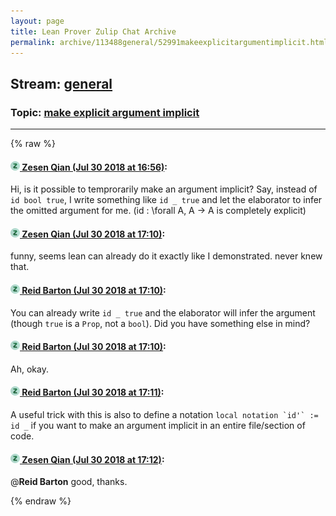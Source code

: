 ```yaml
---
layout: page
title: Lean Prover Zulip Chat Archive 
permalink: archive/113488general/52991makeexplicitargumentimplicit.html
---
```


## Stream: [general](index.html)
### Topic: [make explicit argument implicit](52991makeexplicitargumentimplicit.html)

---


{% raw %}
#### [![Click to go to Zulip](../../assets/img/zulip2.png) Zesen Qian (Jul 30 2018 at 16:56)](https://leanprover.zulipchat.com/#narrow/stream/113488-general/topic/make%20explicit%20argument%20implicit/near/130584404):
Hi, is it possible to temprorarily make an argument implicit? Say, instead of `id bool true`, I write something like `id _ true` and let the elaborator to infer the omitted argument for me. (id : \forall A, A -> A is completely explicit)

#### [![Click to go to Zulip](../../assets/img/zulip2.png) Zesen Qian (Jul 30 2018 at 17:10)](https://leanprover.zulipchat.com/#narrow/stream/113488-general/topic/make%20explicit%20argument%20implicit/near/130585249):
funny, seems lean can already do it exactly like I demonstrated. never knew that.

#### [![Click to go to Zulip](../../assets/img/zulip2.png) Reid Barton (Jul 30 2018 at 17:10)](https://leanprover.zulipchat.com/#narrow/stream/113488-general/topic/make%20explicit%20argument%20implicit/near/130585255):
You can already write `id _ true` and the elaborator will infer the argument (though `true` is a `Prop`, not a `bool`).
Did you have something else in mind?

#### [![Click to go to Zulip](../../assets/img/zulip2.png) Reid Barton (Jul 30 2018 at 17:10)](https://leanprover.zulipchat.com/#narrow/stream/113488-general/topic/make%20explicit%20argument%20implicit/near/130585263):
Ah, okay.

#### [![Click to go to Zulip](../../assets/img/zulip2.png) Reid Barton (Jul 30 2018 at 17:11)](https://leanprover.zulipchat.com/#narrow/stream/113488-general/topic/make%20explicit%20argument%20implicit/near/130585319):
A useful trick with this is also to define a notation ``local notation `id'` := id _`` if you want to make an argument implicit in an entire file/section of code.

#### [![Click to go to Zulip](../../assets/img/zulip2.png) Zesen Qian (Jul 30 2018 at 17:12)](https://leanprover.zulipchat.com/#narrow/stream/113488-general/topic/make%20explicit%20argument%20implicit/near/130585371):
@**Reid Barton** good, thanks.


{% endraw %}
